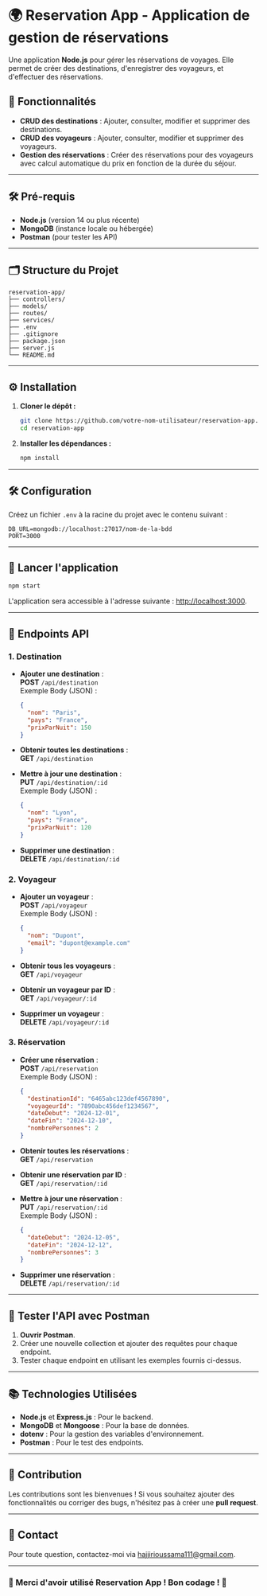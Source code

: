 
# 🌍 Reservation App - Application de gestion de réservations

Une application **Node.js** pour gérer les réservations de voyages. Elle permet de créer des destinations, d'enregistrer des voyageurs, et d'effectuer des réservations.

## 🚀 Fonctionnalités

- **CRUD des destinations** : Ajouter, consulter, modifier et supprimer des destinations.
- **CRUD des voyageurs** : Ajouter, consulter, modifier et supprimer des voyageurs.
- **Gestion des réservations** : Créer des réservations pour des voyageurs avec calcul automatique du prix en fonction de la durée du séjour.

---

## 🛠️ Pré-requis

- **Node.js** (version 14 ou plus récente)
- **MongoDB** (instance locale ou hébergée)
- **Postman** (pour tester les API)

---

## 🗂️ Structure du Projet

```
reservation-app/
├── controllers/
├── models/
├── routes/
├── services/
├── .env
├── .gitignore
├── package.json
├── server.js
└── README.md
```

---

## ⚙️ Installation

1. **Cloner le dépôt :**
   ```bash
   git clone https://github.com/votre-nom-utilisateur/reservation-app.git
   cd reservation-app
   ```

2. **Installer les dépendances :**
   ```bash
   npm install
   ```

---

## 🛠️ Configuration

Créez un fichier `.env` à la racine du projet avec le contenu suivant :

```
DB_URL=mongodb://localhost:27017/nom-de-la-bdd
PORT=3000
```

---

## 🚀 Lancer l'application

```bash
npm start
```

L'application sera accessible à l'adresse suivante : [http://localhost:3000](http://localhost:3000).

---

## 📡 Endpoints API

### **1. Destination**

- **Ajouter une destination** :  
  **POST** `/api/destination`  
  Exemple Body (JSON) :
  ```json
  {
    "nom": "Paris",
    "pays": "France",
    "prixParNuit": 150
  }
  ```

- **Obtenir toutes les destinations** :  
  **GET** `/api/destination`

- **Mettre à jour une destination** :  
  **PUT** `/api/destination/:id`  
  Exemple Body (JSON) :
  ```json
  {
    "nom": "Lyon",
    "pays": "France",
    "prixParNuit": 120
  }
  ```

- **Supprimer une destination** :  
  **DELETE** `/api/destination/:id`

### **2. Voyageur**

- **Ajouter un voyageur** :  
  **POST** `/api/voyageur`  
  Exemple Body (JSON) :
  ```json
  {
    "nom": "Dupont",
    "email": "dupont@example.com"
  }
  ```

- **Obtenir tous les voyageurs** :  
  **GET** `/api/voyageur`

- **Obtenir un voyageur par ID** :  
  **GET** `/api/voyageur/:id`

- **Supprimer un voyageur** :  
  **DELETE** `/api/voyageur/:id`

### **3. Réservation**

- **Créer une réservation** :  
  **POST** `/api/reservation`  
  Exemple Body (JSON) :
  ```json
  {
    "destinationId": "6465abc123def4567890",
    "voyageurId": "7890abc456def1234567",
    "dateDebut": "2024-12-01",
    "dateFin": "2024-12-10",
    "nombrePersonnes": 2
  }
  ```

- **Obtenir toutes les réservations** :  
  **GET** `/api/reservation`

- **Obtenir une réservation par ID** :  
  **GET** `/api/reservation/:id`

- **Mettre à jour une réservation** :  
  **PUT** `/api/reservation/:id`  
  Exemple Body (JSON) :
  ```json
  {
    "dateDebut": "2024-12-05",
    "dateFin": "2024-12-12",
    "nombrePersonnes": 3
  }
  ```

- **Supprimer une réservation** :  
  **DELETE** `/api/reservation/:id`

---

## 🧪 Tester l'API avec Postman

1. **Ouvrir Postman**.
2. Créer une nouvelle collection et ajouter des requêtes pour chaque endpoint.
3. Tester chaque endpoint en utilisant les exemples fournis ci-dessus.

---

## 📚 Technologies Utilisées

- **Node.js** et **Express.js** : Pour le backend.
- **MongoDB** et **Mongoose** : Pour la base de données.
- **dotenv** : Pour la gestion des variables d'environnement.
- **Postman** : Pour le test des endpoints.

---

## 🤝 Contribution

Les contributions sont les bienvenues ! Si vous souhaitez ajouter des fonctionnalités ou corriger des bugs, n'hésitez pas à créer une **pull request**.

---


## 📧 Contact

Pour toute question, contactez-moi via [hajjirioussama111@gmail.com](mailto:votre-email@example.com).

---

### 🎉 Merci d'avoir utilisé Reservation App ! Bon codage ! 🚀
